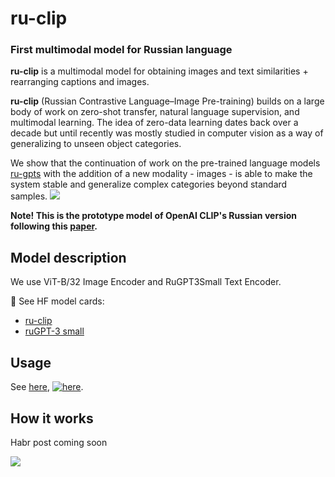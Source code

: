 # ru-clip
### First multimodal model for Russian language

**ru-clip** is a multimodal model for obtaining images and text similarities + rearranging captions and images.

**ru-clip** (Russian Contrastive Language–Image Pre-training) builds on a large body of work on zero-shot transfer, natural language supervision, and multimodal learning. The idea of zero-data learning dates back over a decade but until recently was mostly studied in computer vision as a way of generalizing to unseen object categories. 

We show that the continuation of work on the pre-trained language models [ru-gpts](https://github.com/sberbank-ai/ru-gpts) with the addition of a new modality - images - is able to make the system stable and generalize complex categories beyond standard samples.
![](https://habrastorage.org/webt/b4/fu/94/b4fu94nng6kzzedavmkawz3hasu.png)

**Note! This is the prototype model of OpenAI CLIP's Russian version following this [paper](https://arxiv.org/abs/2103.00020).**

## Model description
We use ViT-B/32 Image Encoder and RuGPT3Small Text Encoder.

🤗 See HF model cards:
 - [ru-clip](https://huggingface.co/sberbank-ai/ru-clip)
 - [ruGPT-3 small](https://huggingface.co/sberbank-ai/rugpt3small_based_on_gpt2)

## Usage
See [here](examples/Interacting_with_CLIP_ViT_B_32.ipynb), [![here](https://colab.research.google.com/assets/colab-badge.svg)](https://colab.research.google.com/github/sberbank-ai/ru-clip/blob/main/examples/Interacting_with_CLIP_ViT_B_32.ipynb).

## How it works
Habr post coming soon 

![](https://habrastorage.org/webt/et/20/vc/et20vcw-ikbfu_1tfyltdnvxsxk.png) 
